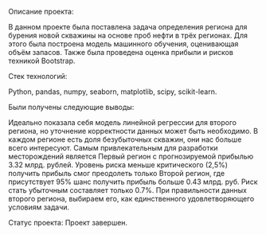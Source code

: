 Описание проекта:

В данном проекте была поставлена задача определения региона для бурения новой скважины на основе проб нефти в трёх регионах. Для этого была построена модель машинного обучения, оценивающая объём запасов. Также была проведена оценка прибыли и рисков техникой Bootstrap.

Стек технологий:

Python, pandas, numpy, seaborn, matplotlib, scipy, scikit-learn.

Были получены следующие выводы:

Идеально показала себя модель линейной регрессии для второго региона, но уточнение корректности данных может быть необходимо.
В каждом регионе есть доля безубыточных скважин, они нас больше всего интересуют.
Самым привлекательным для разработки месторождений является Первый регион с прогнозируемой прибылью 3.32 млрд. рублей.
Уровень риска меньше критического (2,5%) получить прибыль смог преодолеть только Второй регион, где присутствует 95% шанс получить прибыль больше 0.43 млрд. руб. Риск стать убыточным составляет только 0.7%.
При правильности данных второго региона, выбираем его, как единственного удовлетворяющего условиям задачи.

Статус проекта:
Проект завершен.
